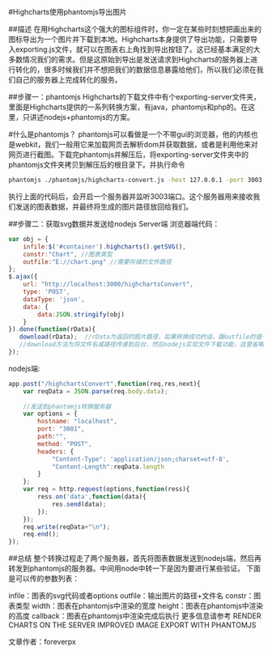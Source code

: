 #Highcharts使用phantomjs导出图片

##描述
在用Highcharts这个强大的图标组件时，你一定在某些时刻想把画出来的图标导出为一个图片并下载到本地。Highcharts本身提供了导出功能，只需要导入exporting.js文件，就可以在图表右上角找到导出按钮了。这已经基本满足的大多数情况我们的需求。但是这原始到导出是发送请求到Highcharts的服务器上进行转化的，很多时候我们并不想把我们的数据信息暴露给他们，所以我们必须在我们自己的服务器上完成转化的服务。

##步骤一：phantomjs
Highcharts的下载文件中有个exporting-server文件夹，里面是Highcharts提供的一系列转换方案，有java，phantomjs和php的。在这里，只讲述nodejs+phantomjs的方案。

#什么是phantomjs？
phantomjs可以看做是一个不带gui的浏览器，他的内核也是webkit，我们一般用它来加载网页去解析dom并获取数据，或者是利用他来对网页进行截图。下载完phantomjs并解压后，将exporting-server文件夹中的phantomjs文件夹拷贝到解压后的根目录下。并执行命令
```bash
phantomjs ./phantomjs/highcharts-convert.js -host 127.0.0.1 -port 3003
```
执行上面的代码后，会开启一个服务器并监听3003端口。这个服务器用来接收我们发送的图表数据，并最终将生成的图片路径放回给我们。

##步骤二：获取svg数据并发送给nodejs Server端
浏览器端代码：
```js
var obj = {
    infile:$('#container').highcharts().getSVG(),
    constr:"Chart", //图表类型
    outfile:"E://chart.png" //需要存储的文件路径
};
$.ajax({
    url: "http://localhost:3000/highchartsConvert",
    type: 'POST',
    dataType: 'json',
    data: {
        data:JSON.stringify(obj)
    }
}).done(function(rData){
   download(rData);  //rData为返回的图片路径，如果转换成功的话，跟outfile的值一样
   //download方法为将文件名或路径传递到后台，然后nodejs实现文件下载功能，这里省略
});
```

nodejs端:
```js
app.post("/highchartsConvert",function(req,res,next){
    var reqData = JSON.parse(req.body.data);
    
    //发送到phantomjs转换服务器
    var options = {
        hostname: "localhost",
        port: "3001",
        path:"",
        method: "POST",
        headers: {
            "Content-Type": 'application/json;charset=utf-8',
            "Content-Length":reqData.length
        }
    };
    var req = http.request(options,function(ress){
        ress.on('data',function(data){
            res.send(data);
        });
    });
    req.write(reqData+"\n");
    req.end();
});
```

##总结
整个转换过程走了两个服务器，首先将图表数据发送到nodejs端，然后再转发到phantomjs的服务器。中间用node中转一下是因为要进行某些验证。
下面是可以传的参数列表：

infile：图表的svg代码或者options
outfile：输出图片的路径+文件名
constr：图表类型
width：图表在phantomjs中渲染的宽度
height：图表在phantomjs中渲染的高度
callback：图表在phantomjs中渲染完成后执行
更多信息请参考
RENDER CHARTS ON THE SERVER
IMPROVED IMAGE EXPORT WITH PHANTOMJS

文章作者：foreverpx